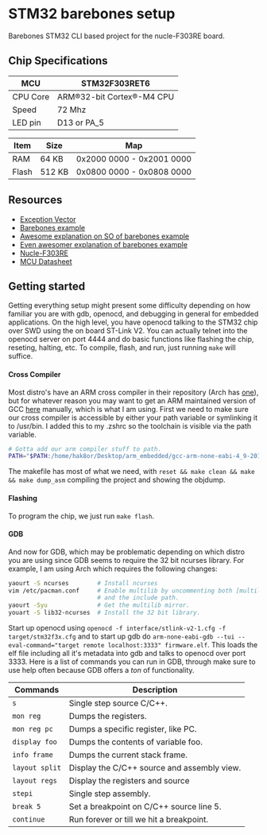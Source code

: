 # STM32 barebones setup
Barebones STM32 CLI based project for the nucle-F303RE board.

## Chip Specifications
MCU | STM32F303RET6
--- | ---
CPU Core | ARM®32-bit Cortex®-M4 CPU
Speed    | 72 Mhz
LED pin  | D13 or PA_5

Item     | Size                      | Map
--- | --- | ---
RAM      | 64 KB                     | 0x2000 0000 - 0x2001 0000
Flash    | 512 KB                    | 0x0800 0000 - 0x0808 0000

## Resources
- [Exception Vector](http://infocenter.arm.com/help/index.jsp?topic=/com.arm.doc.dui0553a/BABIFJFG.html)
- [Barebones example](http://wiki.seabright.co.nz/wiki/HelloSTM32.html)
- [Awesome explanation on SO of barebones example](http://electronics.stackexchange.com/questions/30736/stm32f2-makefile-linker-script-and-start-up-file-combination-without-commercia)
- [Even awesomer explanation of barebones example](http://fun-tech.se/stm32/linker/index.php)
- [Nucle-F303RE](https://developer.mbed.org/platforms/ST-Nucleo-F303RE/)
- [MCU Datasheet](http://www.st.com/web/catalog/mmc/FM141/SC1169/SS1576/LN1531/PF259246?s_searchtype=partnumber)

## Getting started
Getting everything setup might present some difficulty depending on how familiar you are with gdb, openocd, and debugging in general for embedded applications. On the high level, you have openocd talking to the STM32 chip over SWD using the on board ST-Link V2. You can actually telnet into the openocd server on port 4444 and do basic functions like flashing the chip, reseting, halting, etc. To compile, flash, and run, just running ```make``` will suffice.

#### Cross Compiler
Most distro's have an ARM cross compiler in their repository (Arch has [one](https://www.archlinux.org/packages/community/x86_64/arm-none-eabi-gcc/)), but for whatever reason you may want to get an ARM maintained version of GCC [here](https://launchpad.net/gcc-arm-embedded) manually, which is what I am using.
First we need to make sure our cross compiler is accessible by either your path variable or symlinking it to /usr/bin. I added this to my .zshrc so the toolchain is visible via the path variable.
```bash
# Gotta add our arm compiler stuff to path.
PATH="$PATH:/home/hak8or/Desktop/arm_embedded/gcc-arm-none-eabi-4_9-2015q2/bin"
```
The makefile has most of what we need, with ```reset && make clean && make && make dump_asm``` compiling the project and showing the objdump.

#### Flashing
To program the chip, we just run ```make flash```.

#### GDB
And now for GDB, which may be problematic depending on which distro you are using since GDB seems to require the 32 bit ncurses library. For example, I am using Arch which requires the following changes:
```bash
yaourt -S ncurses        # Install ncurses
vim /etc/pacman.conf     # Enable multilib by uncommenting both [multilib]
                         # and the include path.
yaourt -Syu              # Get the multilib mirror.
youart -S lib32-ncurses  # Install the 32 bit library.
```

Start up openocd using ```openocd -f interface/stlink-v2-1.cfg -f target/stm32f3x.cfg``` and to start up gdb do ```arm-none-eabi-gdb --tui --eval-command="target remote localhost:3333" firmware.elf```. This loads the elf file including all it's metadata into gdb and talks to openocd over port 3333. Here is a list of commands you can run in GDB, through make sure to use help often because GDB offers a *ton* of functionality.

Commands           | Description
---                | ---
```s```            | Single step source C/C++.
```mon reg```      | Dumps the registers.
```mon reg pc```   | Dumps a specific register, like PC.
```display foo```  | Dumps the contents of variable foo.
```info frame```   | Dumps the current stack frame.
```layout split``` | Display the C/C++ source and assembly view.
```layout regs```  | Display the registers and source
```stepi```        | Single step assembly.
```break 5```      | Set a breakpoint on C/C++ source line 5.
```continue```     | Run forever or till we hit a breakpoint.
